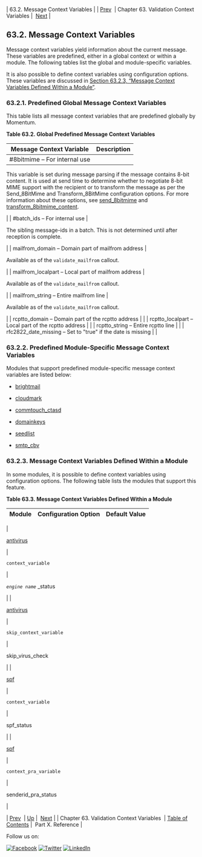 | 63.2. Message Context Variables |
| [Prev](policy.context.variables.php)  | Chapter 63. Validation Context Variables |  [Next](p.reference.php) |

## 63.2. Message Context Variables

Message context variables yield information about the current message. These variables are predefined, either in a global context or within a module. The following tables list the global and module-specific variables.

It is also possible to define context variables using configuration options. These variables are discussed in [Section 63.2.3, “Message Context Variables Defined Within a Module”](policy.context-mess.php#policy.context-mess.module.defined "63.2.3. Message Context Variables Defined Within a Module").

### 63.2.1. Predefined Global Message Context Variables

This table lists all message context variables that are predefined globally by Momentum.

<a name="predefined-context-message-global"></a>

**Table 63.2. Global Predefined Message Context Variables**

| Message Context Variable | Description |
| --- | --- |
| #8bitmime – For internal use | 

This variable is set during message parsing if the message contains 8-bit content. It is used at send time to determine whether to negotiate 8-bit MIME support with the recipient or to transform the message as per the Send_8BitMime and Transform_8BitMime configuration options. For more information about these options, see [send_8bitmime](conf.ref.send_8bitmime.php "send_8bitmime") and [transform_8bitmime_content](conf.ref.transform_8bitmime_content.php "transform_8bitmime_content").

 |
| #batch_ids – For internal use | 

The sibling message-ids in a batch. This is not determined until after reception is complete.

 |
| mailfrom_domain – Domain part of mailfrom address | 

Available as of the `validate_mailfrom` callout.

 |
| mailfrom_localpart – Local part of mailfrom address | 

Available as of the `validate_mailfrom` callout.

 |
| mailfrom_string – Entire mailfrom line | 

Available as of the `validate_mailfrom` callout.

 |
| rcptto_domain – Domain part of the rcptto address |  |
| rcptto_localpart – Local part of the rcptto address |  |
| rcptto_string – Entire rcptto line |  |
| rfc2822_date_missing – Set to "true" if the date is missing |  |

### 63.2.2. Predefined Module-Specific Message Context Variables

Modules that support predefined module-specific message context variables are listed below:

*   [brightmail](modules.brightmail.php#modules.brightmail.context.variables "71.14.2. Message Context Variables")

*   [cloudmark](modules.cloudmark.php#modules.cloudmark.context.variables "71.18.3. Message Context Variables")

*   [commtouch_ctasd](modules.commtouch.php#modules.commtouch.context.variables "71.20.2. Message Context Variables")

*   [domainkeys](modules.domainkeys.php#modules.domainkeys.context.variables "71.28.3. Message Context Variables")

*   [seedlist](modules.seedlist.php#modules.seedlist.runtime.usage "71.62.2. Runtime Usage")

*   [smtp_cbv](modules.smtp_cbv.php#modules.smtp_cbv.context.variables "71.65.2. Message Context Variables")

### 63.2.3. Message Context Variables Defined Within a Module

In some modules, it is possible to define context variables using configuration options. The following table lists the modules that support this feature.

<a name="defined-context-message-module"></a>

**Table 63.3. Message Context Variables Defined Within a Module**

| Module | Configuration Option | Default Value |
| --- | --- | --- |
| 

[antivirus](modules.antivirus.php "71.6. antivirus – Antivirus")

 | 

`context_variable`

 | 

*`engine name`*      _status

 |
| 

[antivirus](modules.antivirus.php "71.6. antivirus – Antivirus")

 | 

`skip_context_variable`

 | 

skip_virus_check

 |
| 

[spf](modules.spf.php "71.68. spf Modules – spf_macros, spf_v1, and senderid (SPF v2)")

 | 

`context_variable`

 | 

spf_status

 |
| 

[spf](modules.spf.php "71.68. spf Modules – spf_macros, spf_v1, and senderid (SPF v2)")

 | 

`context_pra_variable`

 | 

senderid_pra_status

 |

| [Prev](policy.context.variables.php)  | [Up](policy.context.variables.php) |  [Next](p.reference.php) |
| Chapter 63. Validation Context Variables  | [Table of Contents](index.php) |  Part X. Reference |

Follow us on:

[![Facebook](https://support.messagesystems.com/images/icon-facebook.png)](http://www.facebook.com/messagesystems) [![Twitter](https://support.messagesystems.com/images/icon-twitter.png)](http://twitter.com/#!/MessageSystems) [![LinkedIn](https://support.messagesystems.com/images/icon-linkedin.png)](http://www.linkedin.com/company/message-systems)